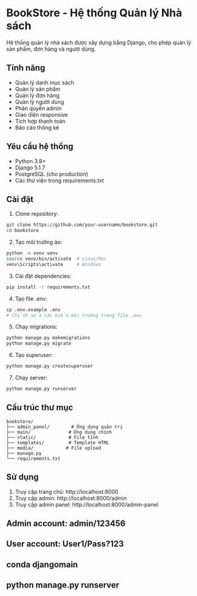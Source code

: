# BookStore - Hệ thống Quản lý Nhà sách

Hệ thống quản lý nhà sách được xây dựng bằng Django, cho phép quản lý sản phẩm, đơn hàng và người dùng.

## Tính năng

- Quản lý danh mục sách
- Quản lý sản phẩm
- Quản lý đơn hàng
- Quản lý người dùng
- Phân quyền admin
- Giao diện responsive
- Tích hợp thanh toán
- Báo cáo thống kê

## Yêu cầu hệ thống

- Python 3.8+
- Django 5.1.7
- PostgreSQL (cho production)
- Các thư viện trong requirements.txt

## Cài đặt

1. Clone repository:
```bash
git clone https://github.com/your-username/bookstore.git
cd bookstore
```

2. Tạo môi trường ảo:
```bash
python -m venv venv
source venv/bin/activate  # Linux/Mac
venv\Scripts\activate     # Windows
```

3. Cài đặt dependencies:
```bash
pip install -r requirements.txt
```

4. Tạo file .env:
```bash
cp .env.example .env
# Chỉnh sửa các biến môi trường trong file .env
```

5. Chạy migrations:
```bash
python manage.py makemigrations
python manage.py migrate
```

6. Tạo superuser:
```bash
python manage.py createsuperuser
```

7. Chạy server:
```bash
python manage.py runserver
```

## Cấu trúc thư mục

```
bookstore/
├── admin_panel/        # Ứng dụng quản trị
├── main/              # Ứng dụng chính
├── static/            # File tĩnh
├── templates/         # Template HTML
├── media/            # File upload
├── manage.py
└── requirements.txt
```

## Sử dụng

1. Truy cập trang chủ: http://localhost:8000
2. Truy cập admin: http://localhost:8000/admin
3. Truy cập admin panel: http://localhost:8000/admin-panel

## Admin account: admin/123456
## User account: User1/Pass?123
## conda djangomain
## python manage.py runserver